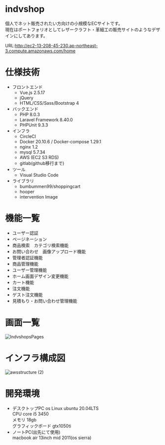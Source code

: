# indvshop
個人でネット販売されたい方向けの小規模なECサイトです。  
現在はポートフォリオとしてレザークラフト・革細工の販売サイトのようなデザインにしてあります。  


URL:http://ec2-13-208-45-230.ap-northeast-3.compute.amazonaws.com/home

# 仕様技術
* フロントエンド
    * Vue.js 2.5.17
    * jQuery
    * HTML/CSS/Sass/Bootstrap 4
* バックエンド
    * PHP 8.0.3
    * Laravel Framework 8.40.0
    * PHPUnit 9.3.3
* インフラ
    * CircleCI
    * Docker 20.10.6 / Docker-compose 1.29.1
    * nginx 1.2
    * mysql 5.7.34
    * AWS (EC2 S3 RDS)
    * gitlab(github移行まで)
* ツール
    * Visual Studio Code
* ライブラリ
    * bumbummen99/shoppingcart
    * hooper
    * intervention Image

# 機能一覧
* ユーザー認証
* ページネーション
* 商品検索　カテゴリ検索機能
* お問い合わせ　画像アップロード機能
* 管理者認証機能
* 商品管理機能
* ユーザー管理機能
* ホーム画面デザイン変更機能
* カート機能
* 注文機能
* ゲスト注文機能
* 見積もり・お問い合わせ管理機能

# 画面一覧
![IndvshopsPages](https://user-images.githubusercontent.com/35868597/118271642-83bea600-b4fc-11eb-8361-b6040edac694.png)

# インフラ構成図

![awsstructure (2)](https://user-images.githubusercontent.com/35868597/118274130-b8802c80-b4ff-11eb-8315-3e045d974d26.png)


# 開発環境
* デスクトップPC
    os Linux ubuntu 20.04LTS  
    CPU core i5 3450  
    メモリ 18gb  
    グラフィックボード gtx1050ti  
* ノートPC(出先にて使用)  
    macbook air 13inch mid 2011(os sierra)
